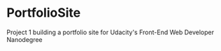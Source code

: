 # PortfolioSite
Project 1 building a portfolio site for Udacity's Front-End Web Developer Nanodegree
